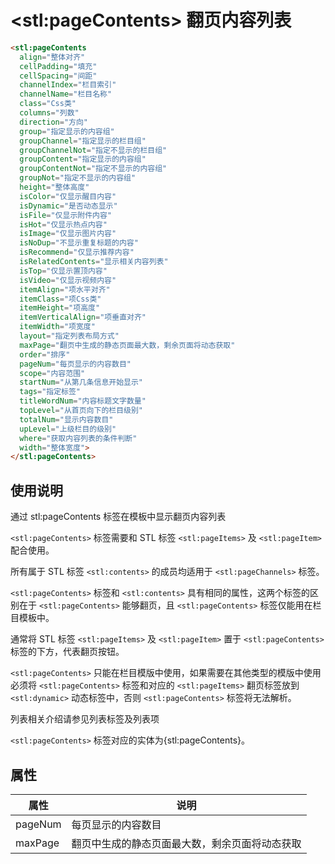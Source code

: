 ﻿# &lt;stl:pageContents&gt; 翻页内容列表

```html
<stl:pageContents
  align="整体对齐"
  cellPadding="填充"
  cellSpacing="间距"
  channelIndex="栏目索引"
  channelName="栏目名称"
  class="Css类"
  columns="列数"
  direction="方向"
  group="指定显示的内容组"
  groupChannel="指定显示的栏目组"
  groupChannelNot="指定不显示的栏目组"
  groupContent="指定显示的内容组"
  groupContentNot="指定不显示的内容组"
  groupNot="指定不显示的内容组"
  height="整体高度"
  isColor="仅显示醒目内容"
  isDynamic="是否动态显示"
  isFile="仅显示附件内容"
  isHot="仅显示热点内容"
  isImage="仅显示图片内容"
  isNoDup="不显示重复标题的内容"
  isRecommend="仅显示推荐内容"
  isRelatedContents="显示相关内容列表"
  isTop="仅显示置顶内容"
  isVideo="仅显示视频内容"
  itemAlign="项水平对齐"
  itemClass="项Css类"
  itemHeight="项高度"
  itemVerticalAlign="项垂直对齐"
  itemWidth="项宽度"
  layout="指定列表布局方式"
  maxPage="翻页中生成的静态页面最大数，剩余页面将动态获取"
  order="排序"
  pageNum="每页显示的内容数目"
  scope="内容范围"
  startNum="从第几条信息开始显示"
  tags="指定标签"
  titleWordNum="内容标题文字数量"
  topLevel="从首页向下的栏目级别"
  totalNum="显示内容数目"
  upLevel="上级栏目的级别"
  where="获取内容列表的条件判断"
  width="整体宽度">
</stl:pageContents>
```

## 使用说明

通过 stl:pageContents 标签在模板中显示翻页内容列表

`<stl:pageContents>` 标签需要和 STL 标签 `<stl:pageItems>` 及 `<stl:pageItem>` 配合使用。

所有属于 STL 标签 `<stl:contents>` 的成员均适用于 `<stl:pageChannels>` 标签。

`<stl:pageContents>` 标签和 `<stl:contents>` 具有相同的属性，这两个标签的区别在于 `<stl:pageContents>` 能够翻页，且 `<stl:pageContents>` 标签仅能用在栏目模板中。

通常将 STL 标签 `<stl:pageItems>` 及 `<stl:pageItem>`	置于 `<stl:pageContents>` 标签的下方，代表翻页按钮。

`<stl:pageContents>` 只能在栏目模版中使用，如果需要在其他类型的模版中使用必须将 `<stl:pageContents>` 标签和对应的 `<stl:pageItems>` 翻页标签放到 `<stl:dynamic>` 动态标签中，否则 `<stl:pageContents>` 标签将无法解析。

列表相关介绍请参见列表标签及列表项

`<stl:pageContents>` 标签对应的实体为{stl:pageContents}。

## 属性

| 属性    | 说明                                           |
| ------- | ---------------------------------------------- |
| pageNum | 每页显示的内容数目                             |
| maxPage | 翻页中生成的静态页面最大数，剩余页面将动态获取 |